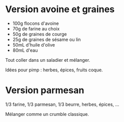 # Version avoine et graines

- 100g flocons d'avoine
- 70g de farine au choix
- 50g de graines de courge
- 25g de graines de sésame ou lin
- 50mL d'huile d'olive
- 80mL d'eau

Tout coller dans un saladier et mélanger.

Idées pour pimp : herbes, épices, fruits coque.

# Version parmesan

1/3 farine, 1/3 parmesan, 1/3 beurre, herbes, épices, ...

Mélanger comme un crumble classique.
